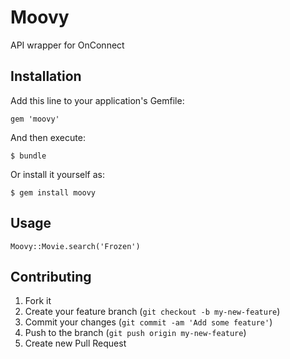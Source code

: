 # Moovy

API wrapper for OnConnect

## Installation

Add this line to your application's Gemfile:

    gem 'moovy'

And then execute:

    $ bundle

Or install it yourself as:

    $ gem install moovy

## Usage

```
Moovy::Movie.search('Frozen')

```
## Contributing

1. Fork it
2. Create your feature branch (`git checkout -b my-new-feature`)
3. Commit your changes (`git commit -am 'Add some feature'`)
4. Push to the branch (`git push origin my-new-feature`)
5. Create new Pull Request
